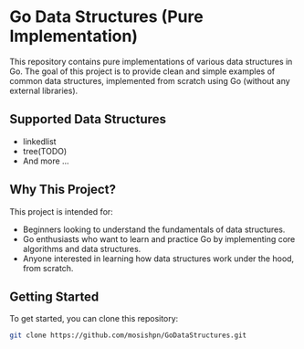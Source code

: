 # Go Data Structures (Pure Implementation)

This repository contains pure implementations of various data structures in Go. The goal of this project is to provide clean and simple examples of common data structures, implemented from scratch using Go (without any external libraries).

## Supported Data Structures

- linkedlist
- tree(TODO)
- And more ...

## Why This Project?

This project is intended for:

- Beginners looking to understand the fundamentals of data structures.
- Go enthusiasts who want to learn and practice Go by implementing core algorithms and data structures.
- Anyone interested in learning how data structures work under the hood, from scratch.

## Getting Started

To get started, you can clone this repository:

```bash
git clone https://github.com/mosishpn/GoDataStructures.git
